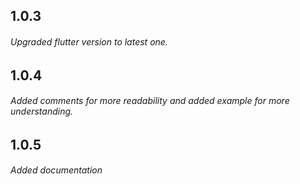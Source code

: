 ## 1.0.3

###### Upgraded flutter version to latest one.


## 1.0.4

###### Added comments for more readability and added example for more understanding.

## 1.0.5

###### Added documentation
